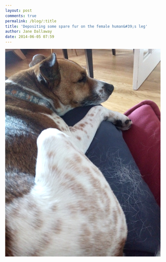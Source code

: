 ```yaml
---
layout: post
comments: true
permalink: /blog/:title
title: 'Depositing some spare fur on the female human&#39;s leg'
author: Jane Dallaway
date: 2014-06-05 07:59
---
```


<div><a href="/media/tp_IMG_20140605_075811.jpg"><img src="/media/tp_thumb_IMG_20140605_075811.jpg" width="500" height="667"/></a></div>


  
      
